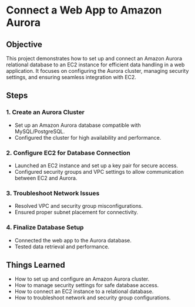 # Connect a Web App to Amazon Aurora

## Objective
This project demonstrates how to set up and connect an Amazon Aurora relational database to an EC2 instance for efficient data handling in a web application. It focuses on configuring the Aurora cluster, managing security settings, and ensuring seamless integration with EC2.

## Steps
### 1. Create an Aurora Cluster
- Set up an Amazon Aurora database compatible with MySQL/PostgreSQL.
- Configured the cluster for high availability and performance.

### 2. Configure EC2 for Database Connection
- Launched an EC2 instance and set up a key pair for secure access.
- Configured security groups and VPC settings to allow communication between EC2 and Aurora.

### 3. Troubleshoot Network Issues
- Resolved VPC and security group misconfigurations.
- Ensured proper subnet placement for connectivity.

### 4. Finalize Database Setup
- Connected the web app to the Aurora database.
- Tested data retrieval and performance.

## Things Learned
- How to set up and configure an Amazon Aurora cluster.
- How to manage security settings for safe database access.
- How to connect an EC2 instance to a relational database.
- How to troubleshoot network and security group configurations.

